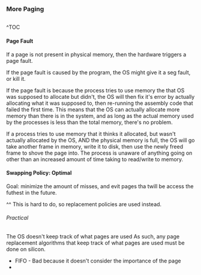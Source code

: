 ### More Paging

```toc
```
^TOC

#### Page Fault
If a page is not present in physical memory, then the hardware triggers a page fault.

If the page fault is caused by the program, the OS might give it a seg fault, or kill it.

If the page fault is because the process tries to use memory the that OS was supposed to allocate but didn't, the OS will then fix it's error by actually allocating what it was supposed to, then re-running the assembly code that failed the first time. This means that the OS can actually allocate more memory than there is in the system, and as long as the actual memory used by the processes is less than the total memory, there's no problem.

If a process tries to use memory that it thinks it allocated, but wasn't actually allocated by the OS, AND the physical memory is full, the OS will go take another frame in memory, write it to disk, then use the newly freed frame to shove the page into. The process is unaware of anything going on other than an increased amount of time taking to read/write to memory.

#### Swapping Policy: Optimal

Goal: minimize the amount of misses, and evit pages tha twill be access the futhest in the future.

^^ This is hard to do, so replacement policies are used instead.

###### Practical

The OS doesn't keep track of what pages are used
As such, any page replacement algorithms that keep track of what pages are used must be done on silicon.
- FIFO - Bad because it doesn't consider the importance of the page
- 

